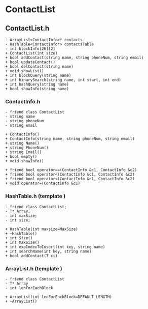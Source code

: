 ContactList
===========

## ContactList.h
	- ArrayList<ContactInfo>* contacts
	- HashTable<ContactInfo*> contactsTable
	- int blockInfo[26][2]
	+ ContactList(int size)
	+ bool addContact(string name, string phoneNum, string email)
	+ bool updateContact()
	+ bool delContact(string name)
	+ void showList()
	+ int blockQuery(string name)
	+ int binarySearch(string name, int start, int end)
	+ int hashQuery(string name)
	+ bool showInfo(string name)


### ContactInfo.h
	- friend class ContactList
	- string name
	- string phoneNum
	- string email

	+ ContactInfo()
	+ ContactInfo(string name, string phoneNum, string email)
	+ string Name()
	+ string PhoneNum()
	+ string Email()
	+ bool empty()
	+ void showInfo()

	+ friend bool operator==(ContactInfo &c1, ContactInfo &c2)
	+ friend bool operator<(ContactInfo &c1, ContactInfo &c2)
	+ friend bool operator<(ContactInfo &c1, ContactInfo &c2)
	+ void operator=(ContactInfo &c1)
	

### HashTable.h (template <class T>)
	- friend class ContactList;
	- T* Array;
	- int maxSize;
	- int size;

	+ HashTable(int maxsize=MaxSize)
	+ ~HashTable()
	+ int Size()
	+ int MaxSize()
	+ int expIndexToInsert(int key, string name)
	+ int searchName(int key, string name)
	+ bool addContact(T ci)


### ArrayList.h (template <class T>)
	- friend class ContactList
	- T* Array
	- int lenForEachBlock

	+ ArrayList(int lenForEachBlock=DEFAULT_LENGTH)
	+ ~ArrayList()
